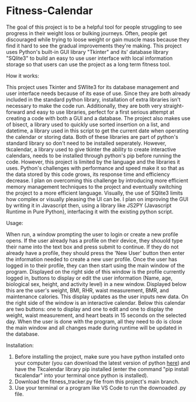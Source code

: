# Fitness-Calendar

The goal of this project is to be a helpful tool for people struggling to see progress in their weight loss or bulking journeys. Often, people get discouraged while trying to loose weight or gain muscle mass because they find it hard to see the gradual improvements they're making.
This project uses Python's built-in GUI library "Tkinter" and its' database library "SQlite3" to build an easy to use user interface with local information storage so that users can use the project as a long term fitness tool.

How it works:

This project uses Tkinter and SWlite3 for its database management and user interface needs because of its ease of use. Since they are both already included in the standard python library, installation of extra libraries isn't necessary to make the code run. Additionally, they are both very straight-forward and easy to use libraries, perfect for a first serious attempt at creating a code with both a GUI and a database.
The project also makes use of bisect, a library used to quickly use sorted insertion on a list, and datetime, a library used in this script to get the current date when operating the calendar or storing data. Both of these libraries are part of python's standard library so don't need to be installed seperately. However, tkcalendar, a library used to give tkinter the ability to create interactive calendars, needs to be installed through python's pip before running the code.
However, this project is limited by the language and the libraries it uses. Python's challenges with performance and speed make it so that as the data stored by this code grows, its response time and efficiency decrease. I plan on overcoming this challenge by introducing more efficient memory management techniques to the project and eventually switching the project to a more efficient language.
Visually, the use of SQlite3 limits how complex or visually pleasing the UI can be. I plan on improving the GUI by writing it in Javascript then, using a library like JS2PY (Javascript Runtime in Pure Python), interfacing it with the existing python script.

Usage:

When run, a window prompting the user to login or create a new profile opens. If the user already has a profile on their device, they shouold type their name into the text box and press submit to continue. If they do not already have a profile, they should press the 'New User' button then enter the information needed to create a new user profile.
Once the user has logged in to their profile, they can then start using the main window of the program. Displayed on the right side of this window is the profile currently logged in, buttons to display or edit the user information (Name, age, biological sex, height, and activity level) in a new window.
Displayed below this are the user's weight, BMI, RHR, waist measurement, BMR, and maintenance calories. This display updates as the user inputs new data.
On the right side of the window is an interactive calendar. Below this calendar are two buttons: one to display and one to edit and one to display the weight, waist measurement, and heart beats in 15 seconds on the selected day.
When the user is done with the program, all they need to do is close the main window and all changes made during runtime will be updated in the database.

Installation:

1. Before installing the project, make sure you have python installed onto your computer (you can download the latest version of python [here](https://www.python.org/downloads/)) and have the Tkcalendar library pip installed (enter the command "pip install tkcalendar" into your terminal once python is installed).
2. Download the fitness_tracker.py file from this project's main branch.
3. Use your terminal or a program like VS Code to run the downoaded .py file.
